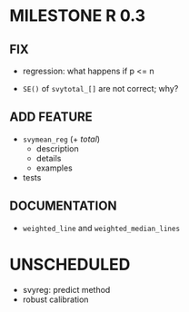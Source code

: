 # MILESTONE R 0.3
## FIX

* regression: what happens if p <= n

* `SE()` of `svytotal_[]` are not correct; why?

## ADD FEATURE

* `svymean_reg` (+ _total_)
    - description
    - details
    - examples
* tests

## DOCUMENTATION
* `weighted_line`  and  `weighted_median_lines`

# UNSCHEDULED
* svyreg: predict method
* robust calibration


